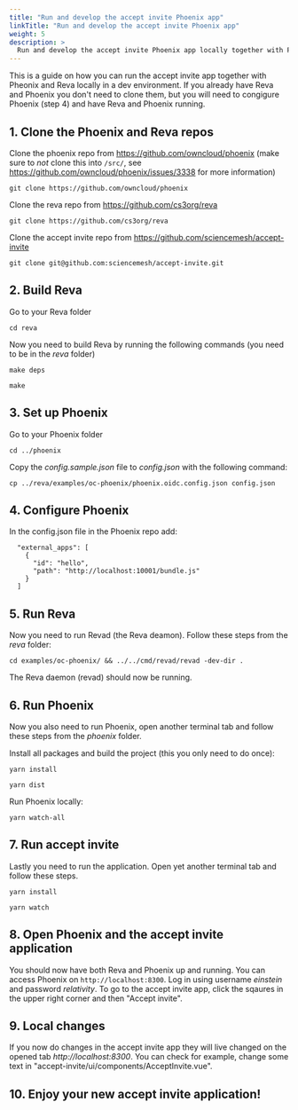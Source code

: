 ```yaml
---
title: "Run and develop the accept invite Phoenix app"
linkTitle: "Run and develop the accept invite Phoenix app"
weight: 5
description: >
  Run and develop the accept invite Phoenix app locally together with Phoenix and Reva
---
```


This is a guide on how you can run the accept invite app together with Pheonix and Reva locally in a dev environment. If you already have Reva and Phoenix you don't need to clone them, but you will need to congigure Phoenix (step 4) and have Reva and Phoenix running.

## 1. Clone the Phoenix and Reva repos
Clone the phoenix repo from https://github.com/owncloud/phoenix (make sure to _not_ clone this into `/src/`, see https://github.com/owncloud/phoenix/issues/3338 for more information) 

```
git clone https://github.com/owncloud/phoenix
```

Clone the reva repo from https://github.com/cs3org/reva 

```
git clone https://github.com/cs3org/reva
```

Clone the accept invite repo from https://github.com/sciencemesh/accept-invite

```
git clone git@github.com:sciencemesh/accept-invite.git
```

## 2. Build Reva
Go to your Reva folder 

```
cd reva
```

Now you need to build Reva by running the following commands (you need to be in the *reva* folder)

```
make deps
```

```
make
```

## 3. Set up Phoenix
Go to your Phoenix folder 

```
cd ../phoenix
```

Copy the *config.sample.json* file to *config.json* with the following command:

```
cp ../reva/examples/oc-phoenix/phoenix.oidc.config.json config.json
```

## 4. Configure Phoenix
In the config.json file in the Phoenix repo add:

```
  "external_apps": [
    {
      "id": "hello",
      "path": "http://localhost:10001/bundle.js"
    }
  ]
```

## 5. Run Reva
Now you need to run Revad (the Reva deamon). Follow these steps
from the *reva* folder:

```
cd examples/oc-phoenix/ && ../../cmd/revad/revad -dev-dir .
``` 

The Reva daemon (revad) should now be running.

## 6. Run Phoenix
Now you also need to run Phoenix, open another terminal tab and follow these steps from the *phoenix* folder.

Install all packages and build the project (this you only need to do once):

```
yarn install
```

```
yarn dist
```

Run Phoenix locally:

```
yarn watch-all
``` 

## 7. Run accept invite
Lastly you need to run the application. Open yet another terminal tab and follow these steps.

```
yarn install
```

```
yarn watch
```

## 8. Open Phoenix and the accept invite application
You should now have both Reva and Phoenix up and running. You can access Phoenix on ```http://localhost:8300```. Log in using username *einstein* and password *relativity*. To go to the accept invite app, click the sqaures in the upper right corner and then "Accept invite".

## 9. Local changes
If you now do changes in the accept invite app they will live changed on the opened tab *http://localhost:8300*.
You can check for example, change some text in "accept-invite/ui/components/AcceptInvite.vue".

## 10. Enjoy your new accept invite application!
